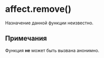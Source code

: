 # affect.remove()
Назначение данной функции неизвестно.

## Примечания
Функция **не** может быть вызвана анонимно.